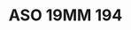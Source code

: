 ---
title: ASO 19MM 194
date: 
draft: false

# descripcion
description : Anillo de plata 925.

materials: Plata 925

color: 

dimensions: 19mm diámetro

code: 05-23-1583

type: "Anillos"

categories: []

price: $5.040,00

price_eftvo: $4.280,00

# Images
# first image will be shown in the product page
images:
  # - image: "images/path_to_image"
  # La ubicacion de las imagenes es imagenes/Anillos/Anillos.Solo Plata/05-23-1583-aso-19mm-194
  - image: "./images/anillos/solo_plata/05-23-1583-aso-19mm-194.jpg"
---